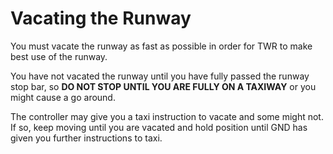 # Vacating the Runway

You must vacate the runway as fast as possible in order for TWR to make best use of the runway.

You have not vacated the runway until you have fully passed the runway stop bar, so **DO NOT STOP UNTIL YOU ARE FULLY ON A TAXIWAY** or you might cause a go around.

The controller may give you a taxi instruction to vacate and some might not. If so, keep moving until you are vacated and hold position until GND has given you further instructions to taxi.